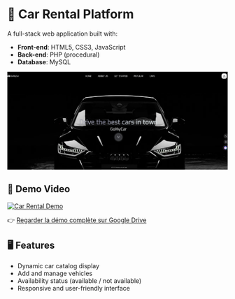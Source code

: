 # 🚗 Car Rental Platform

A full-stack web application built with:
- **Front-end**: HTML5, CSS3, JavaScript
- **Back-end**: PHP (procedural)
- **Database**: MySQL

![Homepage](first-page.png)

## 🎥 Demo Video

[![Car Rental Demo](https://img.shields.io/badge/Watch%20Demo-Video-brightgreen?style=for-the-badge)](https://drive.google.com/file/d/1rXhLQUpDr-XOn4VxNHAhermh7CCj3ULT/view?usp=sharing)

👉 [Regarder la démo complète sur Google Drive](https://drive.google.com/file/d/1rXhLQUpDr-XOn4VxNHAhermh7CCj3ULT/view?usp=sharing)

## 🖥️ Features
- Dynamic car catalog display
- Add and manage vehicles
- Availability status (available / not available)
- Responsive and user-friendly interface


